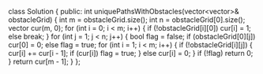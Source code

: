 class Solution {
public:
int uniquePathsWithObstacles(vector<vector<int>>& obstacleGrid) {
int m = obstacleGrid.size();
int n = obstacleGrid[0].size();
vector<int> cur(m, 0);
for (int i = 0; i < m; i++) {
if (!obstacleGrid[i][0])
cur[i] = 1;
else break;
}
for (int j = 1; j < n; j++) {
bool flag = false;
if (obstacleGrid[0][j])
cur[0] = 0;
else flag = true;
for (int i = 1; i < m; i++) {
if (!obstacleGrid[i][j]) {
cur[i] += cur[i - 1];
if (cur[i]) flag = true;
}
else cur[i] = 0;
}
if (!flag) return 0;
}
return cur[m - 1];
}
};